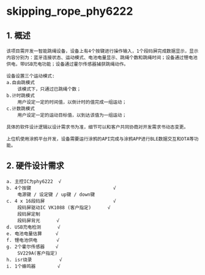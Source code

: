 # skipping_rope_phy6222

## 1. 概述
    该项目需开发一智能跳绳设备，设备上有4个按键进行操作输入，1个段码屏完成数据显示，显示内容分别为：蓝牙连接状态、运动模式、电池电量显示、跳绳个数和跳绳时间；设备通过锂电池供电，带USB充电功能；设备通过霍尔传感器捕获跳绳动作。

    设备设置三个运动模式:
    a.自由跳模式
        该模式下，只通过已跳绳个数；
    b.计时跳模式
        用户设定一定的时间值，以倒计时的值完成一组运动；
    c.计数跳模式
        用户设定一定的运动目标值，以到达该值为一组运动；

    具体的软件设计逻辑以设计需求书为准，细节可以和客户共同协商对开发需求书动态变更。

    上位机使用涂鸦平台开发，设备需要运行涂鸦的API完成与涂鸦APP进行BLE数据交互和OTA等功能。

## 2. 硬件设计需求
    a. 主控IC为phy6222  √                     
    b. 4个按键                              √
        电源键 / 设定键 / up键 / down键
    c. 4 x 16段码屏                         √
        段码屏驱动IC VK1088 (客户指定)      √
	    段码屏定制
        段码屏背光      √
    d. USB充电检测      √
    e. 电池电量估算     √
    f. 锂电池供电       √
    g. 2个霍尔传感器    √
        SV229A(客户指定)
    h. isr烧录          √
    i. 1个蜂鸣器        √

    


